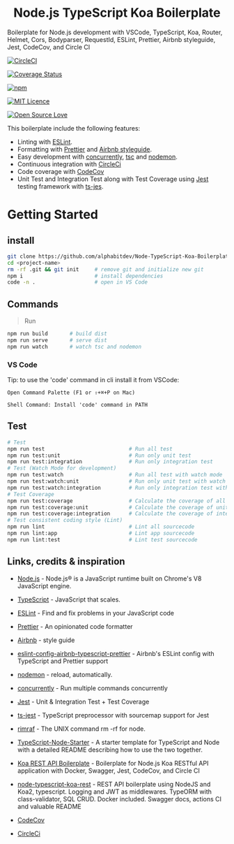 <div align="center">
<h1>Node.js TypeScript Koa Boilerplate</h1>
</div>

Boilerplate for Node.js development with VSCode, TypeScript, Koa, Router, Helmet, Cors, Bodyparser, RequestId, ESLint, Prettier, Airbnb styleguide, Jest, CodeCov, and Circle CI

[<img alt="CircleCI" src="https://circleci.com/gh/alphabitdev/Node-TypeScript-Koa-Boilerplate.svg?style=shield">](https://circleci.com/gh/alphabitdev/Node-TypeScript-Koa-Boilerplate)

[<img alt="Coverage Status" src="https://codecov.io/gh/alphabitdev/Node-TypeScript-Koa-Boilerplate/branch/master/graph/badge.svg">](https://codecov.io/gh/alphabitdev/Node-TypeScript-Koa-Boilerplate)

[<img alt="npm" src="https://img.shields.io/david/alphabitdev/Node-TypeScript-Koa-Boilerplate.svg?style=flat-square">](https://david-dm.org/alphabitdev/Node-TypeScript-Koa-Boilerplate)

[<img alt="MIT Licence" src="https://badges.frapsoft.com/os/mit/mit.svg?v=103">](https://opensource.org/licenses/mit-license.php)

[<img alt="Open Source Love" src="https://badges.frapsoft.com/os/v1/open-source.svg?v=103">](https://github.com/ellerbrock/open-source-badge/)



This boilerplate include the following features:

- Linting with [ESLint](https://eslint.org/).
- Formatting with [Prettier](https://prettier.io/) and [Airbnb styleguide](https://github.com/airbnb/javascript).
- Easy development with [concurrently](https://github.com/kimmobrunfeldt/concurrently#readme), [tsc](https://www.typescriptlang.org/docs/handbook/compiler-options.html) and [nodemon](https://nodemon.io/).
- Continuous integration with [CircleCi](https://circleci.com/)
- Code coverage with [CodeCov](https://codecov.io/)
- Unit Test and Integration Test along with Test Coverage using [Jest](https://facebook.github.io/jest/) testing framework with [ts-jes](https://github.com/kulshekhar/ts-jest).



# Getting Started
## install
```zsh
git clone https://github.com/alphabitdev/Node-TypeScript-Koa-Boilerplate <project-name>
cd <project-name>
rm -rf .git && git init     # remove git and initialize new git
npm i                       # install dependencies
code -n .                   # open in VS Code
```
## Commands
> Run

```zsh
npm run build       # build dist
npm run serve       # serve dist
npm run watch       # watch tsc and nodemon
```
### VS Code

Tip: to use the 'code' command in cli install it from VSCode:

`Open Command Palette (F1 or ⇧+⌘+P on Mac) `

`Shell Command: Install 'code' command in PATH`
## Test

```zsh
# Test
npm run test                           # Run all test
npm run test:unit                      # Run only unit test
npm run test:integration               # Run only integration test
# Test (Watch Mode for development)
npm run test:watch                     # Run all test with watch mode
npm run test:watch:unit                # Run only unit test with watch mode
npm run test:watch:integration         # Run only integration test with watch mode
# Test Coverage
npm run test:coverage                  # Calculate the coverage of all test
npm run test:coverage:unit             # Calculate the coverage of unit test
npm run test:coverage:integration      # Calculate the coverage of integration test
# Test consistent coding style (Lint)
npm run lint                           # Lint all sourcecode
npm run lint:app                       # Lint app sourcecode
npm run lint:test                      # Lint test sourcecode
```


## Links, credits & inspiration

- [Node.js](https://nodejs.org/) - Node.js® is a JavaScript runtime built on Chrome's V8 JavaScript engine.
- [TypeScript](https://www.typescriptlang.org/) - JavaScript that scales.
- [ESLint](https://eslint.org/) - Find and fix problems in your JavaScript code
- [Prettier](https://prettier.io/) - An opinionated code formatter
- [Airbnb](https://github.com/airbnb/javascript) - style guide
- [eslint-config-airbnb-typescript-prettier](https://github.com/toshi-toma/eslint-config-airbnb-typescript-prettier#readme) - Airbnb's ESLint config with TypeScript and Prettier support
- [nodemon](https://nodemon.io/) - reload, automatically.
- [concurrently](https://github.com/kimmobrunfeldt/concurrently#readme) - Run multiple commands concurrently
- [Jest](https://facebook.github.io/jest/) - Unit & Integration Test + Test Coverage
- [ts-jest](https://github.com/kulshekhar/ts-jest) - TypeScript preprocessor with sourcemap support for Jest
- [rimraf](https://github.com/isaacs/rimraf#readme) - The UNIX command rm -rf for node.
- [TypeScript-Node-Starter]( https://github.com/Microsoft/TypeScript-Node-Starter) - A starter template for TypeScript and Node with a detailed README describing how to use the two together.
- [Koa REST API Boilerplate](https://github.com/posquit0/koa-rest-api-boilerplate) - Boilerplate for Node.js Koa RESTful API application with Docker, Swagger, Jest, CodeCov, and Circle CI
- [node-typescript-koa-rest](https://github.com/javieraviles/node-typescript-koa-rest) - REST API boilerplate using NodeJS and Koa2, typescript. Logging and JWT as middlewares. TypeORM with class-validator, SQL CRUD. Docker included. Swagger docs, actions CI and valuable README

- [CodeCov](https://codecov.io/)

- [CircleCi](https://circleci.com/)

